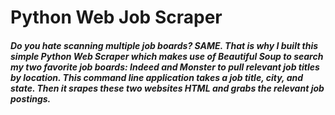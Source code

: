 # Python Web Job Scraper

##### Do you hate scanning multiple job boards? SAME. That is why I built this simple Python Web Scraper which makes use of Beautiful Soup to search my two favorite job boards: Indeed and Monster to pull relevant job titles by location. This command line application takes a job title, city, and state. Then it srapes these two websites HTML and grabs the relevant job postings. 